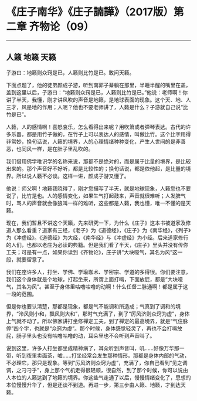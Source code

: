 # 《庄子南华》《庄子諵譁》（2017版）第二章 齐物论（09）

------

## 人籁 地籁 天籁

子游曰：地籁则众窍是已，人籁则比竹是已。敢问天籁。

下面点题了，他的徒弟颜成子游，听到南郭子綦躺在那里，半睡半醒的嘴里在盖，盖到这里以后，子游曰：“地籁则众窍是已，人籁则比竹是已。”他说：老师啊！你讲了半天，我懂，刚才讲风吹的声音是地籁，是地球表面的现象。这个天、地、人三才，风是地的作用；人呢？他也不要老师讲了，人籁是什么？子游就自己说“比竹是已”。

人籁，人的感情啊！喜怒哀乐，怎么看得出来呢？用吹箫或者弹琴表达。古代的许多乐器，都是用竹子做的，在竹子上可以表达人的感情，叫做比竹。这个比字用得非常妙，换句话说，人籁的境界，人的心理情绪种种变化，产生人世间的是非善恶，也同风一样，是在肚子里乱吹的。

我们借用佛学唯识学的名称来说，那都不是绝对的，而是属于比量的境界，是比较出来的。那个声音好不好听，都是比较性的；换句话说，都是依他起，是比量的境界。所以说人籁不必谈。这样一讲，颜成子游又懂了。

他说：师父啊！地籁我晓得了，刚才您描写了半天，就是地球现象，人籁您也不要说了，比竹是也。人的感情变化，如果生气打起鼓来，声音就很难听；人发脾气时，骂人的声音就会像狼叫一样的难听，这些都是人籁，我也懂，唯一不懂的是天籁。

现在，我们暂且不讲这个天籟，先来研究一下，为什么《庄子》这本书被道家及修道人那么看重？道家有三经，《老子》为《道德经》，《庄子》为《南华经》，《列子》为《冲虚经》。《道德经》为大经，《南华经》与《冲虚经》为小经。后来道家修行的人们，也都以老庄为必读的典籍。但是我们看了半天，《庄子》里头并没有传你工夫；可是有一点，如果你读到《齐物论》，庄子讲“大块噫气，其名为风”这一段，就要留意了。

我们在座许多人，打坐、学佛、学瑜珈术、学密宗、学道的多得很。你们要注意，我们这个身体就是个地球，打起坐来，所谓上面打嗝，下面放屁，都是“大块噫气，其名为风”。甚至于身体里咕噜咕噜的动啊！什么任督二脉通啊！都是属于这一段的范围。

但是你也要认清楚，那都是现象，都是气不能调和所造成；气真到了调和的境界，“泠风则小和，飘风则大和”，那时气充满了，到了“厉风济则众窍为虚”，身体上气就不动了。所以佛家讲打坐修禅定工夫，到了禅定的最高境界，就是“气住脉停”四个字，也就是“众窍为虚”。那个时候，身体感觉轻灵了，再也不会打嗝放屁，肠子里头也没有咕噜咕噜的动，耳朵里也不会听到声音叫了。

说到这里，许多人打坐都坐成精神病了，耳朵听到声音叫，叽……好像万华那一带，听到夜里卖面茶，嘘……打坐经常会发生那种情形。那都是身体内部的气动，不必理它，那只是现象。等到“厉风济则众窍为虚”，充满了，你自己看到“见之调调，之刁刁乎”，身上那个气机走得很轻顺，很自然，到了那个时候，你可以说由人本位的人籁达到了地籁的境界。你这些气走通了以后，慢慢情绪变化了，思想的本位慢慢升华了，但是还谈不到道。再进一步，第三步由人籁、地籁，才到达天籁。